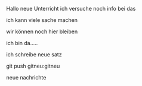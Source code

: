Hallo neue Unterricht
 ich versuche noch info bei das

 ich kann viele sache machen

 wir können noch hier bleiben
 
 ich bin da.....

ich schreibe neue satz 

git push gitneu:gitneu



neue nachrichte 